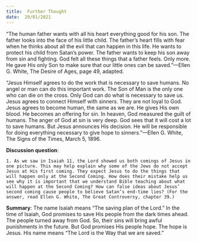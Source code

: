 ```yaml
---
title:  Further Thought
date:  29/01/2021
---
```


“The human father wants with all his heart everything good for his son. The father looks into the face of his little child. The father’s heart fills with fear when he thinks about all the evil that can happen in this life. He wants to protect his child from Satan’s power. The father wants to keep his son away from sin and fighting. God felt all these things that a father feels. Only more. He gave His only Son to make sure that our little ones can be saved.”—Ellen G. White, The Desire of Ages, page 49, adapted.

“Jesus Himself agrees to do the work that is necessary to save humans. No angel or man can do this important work. The Son of Man is the only one who can die on the cross. Only God can do what is necessary to save us. Jesus agrees to connect Himself with sinners. They are not loyal to God. Jesus agrees to become human, the same as we are. He gives His own blood. He becomes an offering for sin. In heaven, God measured the guilt of humans. The anger of God at sin is very deep. God sees that it will cost a lot to save humans. But Jesus announces His decision. He will be responsible for doing everything necessary to give hope to sinners.”—Ellen G. White, The Signs of the Times, March 5, 1896.

**Discussion question**:

`1.	As we saw in Isaiah 11, the Lord showed us both comings of Jesus in one picture. This may help explain why some of the Jews do not accept Jesus at His first coming. They expect Jesus to do the things that will happen only at the Second Coming. How does their mistake help us see why it is important that we understand Bible teaching about what will happen at the Second Coming? How can false ideas about Jesus’ second coming cause people to believe Satan’s end-time lies? (For the answer, read Ellen G. White, The Great Controversy, chapter 39.)`

**Summary**: The name Isaiah means “The saving plan of the Lord.” In the time of Isaiah, God promises to save His people from the dark times ahead. The people turned away from God. So, their sins will bring awful punishments in the future. But God promises His people hope. The hope is Jesus. His name means “The Lord is the Way that we are saved.”